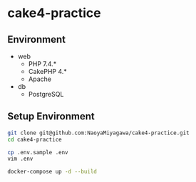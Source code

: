# cake4-practice

## Environment

-   web
    -   PHP 7.4.\*
    -   CakePHP 4.\*
    -   Apache
-   db
    -   PostgreSQL

## Setup Environment

```bash
git clone git@github.com:NaoyaMiyagawa/cake4-practice.git
cd cake4-practice

cp .env.sample .env
vim .env

docker-compose up -d --build
```
